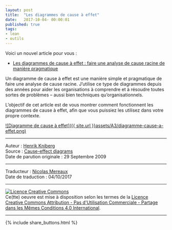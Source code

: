 ```yaml
---
layout: post
title:  "Les diagrammes de cause à effet"
date:   2017-10-04- 00:00:01
published: true
tags: 
- lean
- outils
---
```


Voici un nouvel article pour vous :

* [Les diagrammes de cause à effet : faire une analyse de cause racine de manière pragmatique](https://www.dropbox.com/s/ysza27yvbjr9mfc/cause-effect-diagrams-fr.pdf?dl=0)

Un diagramme de cause à effet est une manière simple et pragmatique de faire une analyse de cause racine. J’utilise ce type de diagrammes depuis des années pour aider les organisations à comprendre et à résoudre toutes sortes de problèmes – aussi bien techniques qu’organisationnels.

L’objectif de cet article est de vous montrer comment fonctionnent les diagrammes de cause à effet, afin que vous puissiez les utilisez dans votre propre contexte.

[![Diagramme de cause à effet]({{ site.url }}assets/A3/diagramme-cause-a-effet.png)](https://www.dropbox.com/s/ysza27yvbjr9mfc/cause-effect-diagrams-fr.pdf?dl=0)


---
Auteur : [Henrik Kniberg](https://www.crisp.se/konsulter/henrik-kniberg)  
Source : [Cause-effect diagrams](http://blog.crisp.se/2009/09/29/henrikkniberg/1254176460000)  
Date de parution originale : 29 Septembre 2009  

---
Traducteur : [Nicolas Mereaux](http://www.les-traducteurs-agiles.org/traducteurs/)  
Date de traduction : 04/10/2017  

---

<a rel="license" href="http://creativecommons.org/licenses/by-nc-sa/4.0/"><img alt="Licence Creative Commons" style="border-width:0" src="http://i.creativecommons.org/l/by-nc-sa/4.0/88x31.png" /></a><br />Ce(tte) oeuvre est mise à disposition selon les termes de la <a rel="license" href="http://creativecommons.org/licenses/by-nc-sa/4.0/">Licence Creative Commons Attribution - Pas d'Utilisation Commerciale - Partage dans les Mêmes Conditions 4.0 International</a>.

---

{% include share_buttons.html %}



